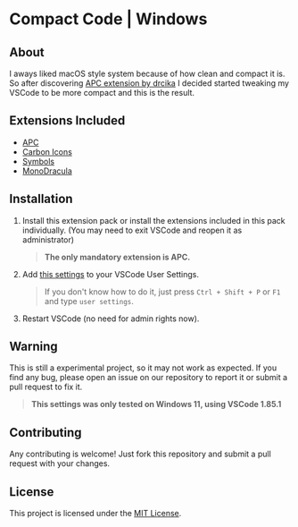 # Compact Code | Windows

## About

I aways liked macOS style system because of how clean and compact it is. So after discovering [APC extension by drcika](https://marketplace.visualstudio.com/items?itemName=drcika.apc-extension) I decided started tweaking my VSCode to be more compact and this is the result.

## Extensions Included

- [APC](https://marketplace.visualstudio.com/items?itemName=drcika.apc-extension)
- [Carbon Icons](https://marketplace.visualstudio.com/items?itemName=antfu.icons-carbon)
- [Symbols](https://marketplace.visualstudio.com/items?itemName=miguelsolorio.symbols)
- [MonoDracula](https://marketplace.visualstudio.com/items?itemName=diego-ferreira.monodracula)

## Installation

1. Install this extension pack or install the extensions included in this pack individually. (You may need to exit VSCode and reopen it as administrator)
    > **The only mandatory extension is APC.**
2. Add [this settings](https://gist.githubusercontent.com/euaaron/85b5833117a90be8e33b8d1726ca78f0/raw/fe84206686d61db0430be74382b27e95f732a49a/settings.json) to your VSCode User Settings.
    > If you don't know how to do it, just press `Ctrl + Shift + P` or `F1` and type `user settings`.
3. Restart VSCode (no need for admin rights now).

## **Warning**

This is still a experimental project, so it may not work as expected. If you find any bug, please open an issue on our repository to report it or submit a pull request to fix it.
> **This settings was only tested on Windows 11, using VSCode 1.85.1**

## Contributing

Any contributing is welcome!
Just fork this repository and submit a pull request with your changes.

## License

This project is licensed under the [MIT License](./LICENSE.md).
